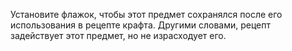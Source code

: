 Установите флажок, чтобы этот предмет сохранялся после его использования в рецепте крафта. Другими словами, рецепт задействует этот предмет, но не израсходует его.